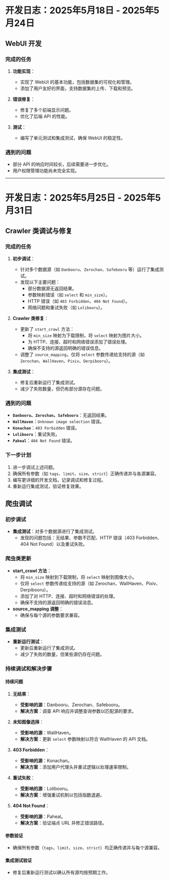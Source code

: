 # 开发日志：2025年5月18日 - 2025年5月24日

## WebUI 开发

### 完成的任务
1. **功能实现**：
   - 实现了 WebUI 的基本功能，包括数据集的可视化和管理。
   - 添加了用户友好的界面，支持数据集的上传、下载和预览。

2. **错误修复**：
   - 修复了多个前端显示问题。
   - 优化了后端 API 的性能。

3. **测试**：
   - 编写了单元测试和集成测试，确保 WebUI 的稳定性。

### 遇到的问题
- 部分 API 的响应时间较长，后续需要进一步优化。
- 用户权限管理功能尚未完全实现。

---

# 开发日志：2025年5月25日 - 2025年5月31日

## Crawler 类调试与修复

### 完成的任务
1. **初步调试**：
   - 针对多个数据源（如 `Danbooru`、`Zerochan`、`Safebooru` 等）运行了集成测试。
   - 发现以下主要问题：
     - 部分数据源无返回结果。
     - 参数映射错误（如 `select` 和 `min_size`）。
     - HTTP 错误（如 `403 Forbidden`、`404 Not Found`）。
     - 网络问题和重试失败（如 `Lolibooru`）。

2. **Crawler 类修复**：
   - 更新了 `start_crawl` 方法：
     - 将 `min_size` 映射为下载限制，将 `select` 映射为图片大小。
     - 为 HTTP、连接、超时和网络错误添加了错误处理。
     - 确保不支持的源返回明确的错误信息。
   - 调整了 `source_mapping`，仅将 `select` 参数传递给支持的源（如 `Zerochan`、`WallHaven`、`Pixiv`、`Derpibooru`）。

3. **集成测试**：
   - 修复后重新运行了集成测试。
   - 减少了失败数量，但仍有部分源存在问题。

### 遇到的问题
- **`Danbooru`、`Zerochan`、`Safebooru`**：无返回结果。
- **`WallHaven`**：`Unknown image selection` 错误。
- **`Konachan`**：`403 Forbidden` 错误。
- **`Lolibooru`**：重试失败。
- **`Paheal`**：`404 Not Found` 错误。

### 下一步计划
1. 进一步调试上述问题。
2. 确保所有参数（如 `tags`、`limit`、`size`、`strict`）正确传递并与各源兼容。
3. 编写更详细的开发文档，记录调试和修复过程。
4. 重新运行集成测试，验证修复效果。

## 爬虫调试

### 初步调试
- **集成测试**：对多个数据源进行了集成测试。
  - 发现的问题包括：无结果、参数不匹配、HTTP 错误（403 Forbidden、404 Not Found）以及重试失败。

### 爬虫类更新
- **start_crawl 方法**：
  - 将 `min_size` 映射到下载限制，将 `select` 映射到图像大小。
  - 仅将 `select` 参数传递给支持的源（如 Zerochan、WallHaven、Pixiv、Derpibooru）。
  - 添加了对 HTTP、连接、超时和网络错误的处理。
  - 确保不支持的源返回明确的错误消息。
- **source_mapping 调整**：
  - 确保与每个源的参数要求兼容。

### 集成测试
- **重新运行测试**：
  - 更新后重新运行了集成测试。
  - 减少了失败的数量，但某些源仍存在问题。

### 持续调试和解决步骤

#### 持续问题
1. **无结果**：
   - **受影响的源**：Danbooru、Zerochan、Safebooru。
   - **解决方案**：调查 API 响应并调整查询参数以匹配源的要求。

2. **未知图像选择**：
   - **受影响的源**：WallHaven。
   - **解决方案**：更新 `select` 参数映射以符合 WallHaven 的 API 文档。

3. **403 Forbidden**：
   - **受影响的源**：Konachan。
   - **解决方案**：添加用户代理头并重试逻辑以处理速率限制。

4. **重试失败**：
   - **受影响的源**：Lolibooru。
   - **解决方案**：增强重试机制以包括指数退避。

5. **404 Not Found**：
   - **受影响的源**：Paheal。
   - **解决方案**：验证端点 URL 并修正错误路径。

#### 参数验证
- 确保所有参数（`tags`、`limit`、`size`、`strict`）均正确传递并与每个源兼容。

#### 集成测试验证
- 修复后重新运行测试以确认所有源均按预期工作。
